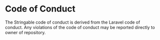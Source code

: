# Code of Conduct

The Stringable code of conduct is derived from the Laravel code of conduct. 
Any violations of the code of conduct may be reported directly to owner of repository.
